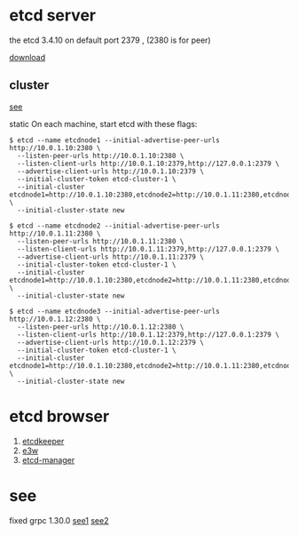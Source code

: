 # etcd server
the etcd 3.4.10 on default port 2379 , (2380 is for peer)

[download](https://github.com/etcd-io/etcd/releases)

## cluster
[see](https://github.com/etcd-io/etcd/blob/master/Documentation/op-guide/clustering.md)

static
On each machine, start etcd with these flags:

```
$ etcd --name etcdnode1 --initial-advertise-peer-urls http://10.0.1.10:2380 \
  --listen-peer-urls http://10.0.1.10:2380 \
  --listen-client-urls http://10.0.1.10:2379,http://127.0.0.1:2379 \
  --advertise-client-urls http://10.0.1.10:2379 \
  --initial-cluster-token etcd-cluster-1 \
  --initial-cluster etcdnode1=http://10.0.1.10:2380,etcdnode2=http://10.0.1.11:2380,etcdnode3=http://10.0.1.12:2380 \
  --initial-cluster-state new
```
```
$ etcd --name etcdnode2 --initial-advertise-peer-urls http://10.0.1.11:2380 \
  --listen-peer-urls http://10.0.1.11:2380 \
  --listen-client-urls http://10.0.1.11:2379,http://127.0.0.1:2379 \
  --advertise-client-urls http://10.0.1.11:2379 \
  --initial-cluster-token etcd-cluster-1 \
  --initial-cluster etcdnode1=http://10.0.1.10:2380,etcdnode2=http://10.0.1.11:2380,etcdnode3=http://10.0.1.12:2380 \
  --initial-cluster-state new
```
```
$ etcd --name etcdnode3 --initial-advertise-peer-urls http://10.0.1.12:2380 \
  --listen-peer-urls http://10.0.1.12:2380 \
  --listen-client-urls http://10.0.1.12:2379,http://127.0.0.1:2379 \
  --advertise-client-urls http://10.0.1.12:2379 \
  --initial-cluster-token etcd-cluster-1 \
  --initial-cluster etcdnode1=http://10.0.1.10:2380,etcdnode2=http://10.0.1.11:2380,etcdnode3=http://10.0.1.12:2380 \
  --initial-cluster-state new
```

# etcd browser
1. [etcdkeeper](https://github.com/evildecay/etcdkeeper)
2. [e3w](https://github.com/xiaowei520/e3w)
3. [etcd-manager](https://www.npmjs.com/package/etcd-manager)

# see 
fixed grpc 1.30.0
[see1](https://github.com/ozonru/etcd/tree/v3.3.0-rc.0-grpc1.30.0) [see2](https://github.com/pracucci/etcd/tree/upgrade-to-grpc-1.30)
